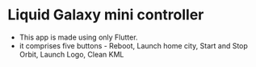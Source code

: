 <h1> Liquid Galaxy mini controller </h1>

- This app is made using only Flutter.
- it comprises five buttons - Reboot, Launch home city, Start and Stop Orbit, Launch Logo, Clean KML
